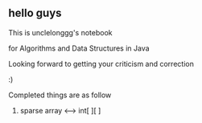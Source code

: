 ## hello guys

This is unclelonggg's notebook

for Algorithms and Data Structures in Java

Looking forward to getting your criticism and correction

:)

Completed things are as follow
1. sparse array <--> int[ ][ ]